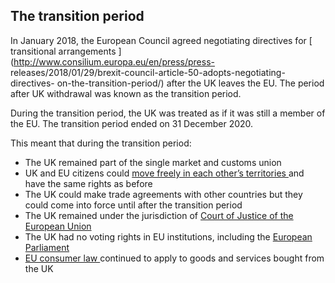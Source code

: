 ##  The transition period

In January 2018, the European Council agreed negotiating directives for [
transitional arrangements ](http://www.consilium.europa.eu/en/press/press-
releases/2018/01/29/brexit-council-article-50-adopts-negotiating-directives-
on-the-transition-period/) after the UK leaves the EU. The period after UK
withdrawal was known as the transition period.

During the transition period, the UK was treated as if it was still a member
of the EU. The transition period ended on 31 December 2020.

This meant that during the transition period:

  * The UK remained part of the single market and customs union 
  * UK and EU citizens could [ move freely in each other’s territories ](/en/government-in-ireland/european-government/european-union/freedom-of-movement-in-the-eu/) and have the same rights as before 
  * The UK could make trade agreements with other countries but they could come into force until after the transition period 
  * The UK remained under the jurisdiction of [ Court of Justice of the European Union ](https://europa.eu/european-union/about-eu/institutions-bodies/court-justice_en)
  * The UK had no voting rights in EU institutions, including the [ European Parliament ](/en/government-in-ireland/european-government/eu-institutions/european-parliament/)
  * [ EU consumer law ](/en/consumer/consumer-laws/your-consumer-rights/) continued to apply to goods and services bought from the UK 
